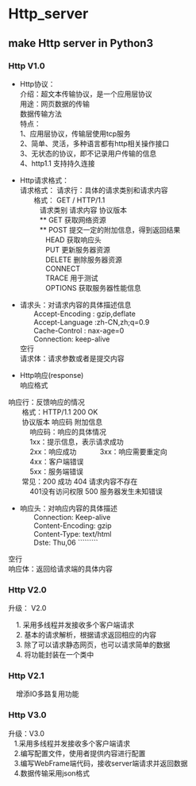 # Http_server  
## make Http server in Python3  
### Http V1.0  


- Http协议：  
介绍：超文本传输协议，是一个应用层协议  
用途：网页数据的传输  
      数据传输方法  
特点：  
1、应用层协议，传输层使用tcp服务  
2、简单、灵活，多种语言都有http相关操作接口  
3、无状态的协议，即不记录用户传输的信息  
4、http1.1 支持持久连接  



- Http请求格式：  
请求格式：
请求行：具体的请求类别和请求内容  
&#160; &#160; &#160; &#160;格式： GET		/	HTTP/1.1  
&#160; &#160; &#160; &#160;&#160; &#160;请求类别	请求内容	协议版本  
&#160; &#160; &#160; &#160;&#160; &#160;**	GET		获取网络资源  
&#160; &#160; &#160; &#160;&#160; &#160;**	POST	提交一定的附加信息，得到返回结果  
&#160; &#160; &#160; &#160;&#160; &#160;&#160; &#160;HEAD 	获取响应头  
&#160; &#160; &#160; &#160;&#160; &#160;&#160; &#160;PUT		更新服务器资源  
&#160; &#160; &#160; &#160;&#160; &#160;&#160; &#160;DELETE	删除服务器资源  
&#160; &#160; &#160; &#160;&#160; &#160;&#160; &#160;CONNECT  
&#160; &#160; &#160; &#160;&#160; &#160;&#160; &#160;TRACE	用于测试  
&#160; &#160; &#160; &#160;&#160; &#160;&#160; &#160;OPTIONS	获取服务器性能信息  



- 请求头：对请求内容的具体描述信息  
&#160; &#160; &#160; &#160;Accept-Encoding : gzip,deflate  
&#160; &#160; &#160; &#160;Accept-Language :zh-CN,zh;q=0.9  
&#160; &#160; &#160; &#160;Cache-Control : nax-age=0  
&#160; &#160; &#160; &#160;Connection: keep-alive  
	空行  
  请求体：请求参数或者是提交内容  



- Http响应(response)  
响应格式  

响应行：反馈响应的情况  
&#160; &#160; &#160; &#160;格式：HTTP/1.1		200		OK  
&#160; &#160; &#160; &#160;协议版本	   响应码	附加信息  
&#160; &#160; &#160; &#160; &#160; &#160;响应码：响应的具体情况  
&#160; &#160; &#160; &#160; &#160; &#160;1xx：提示信息，表示请求成功   
&#160; &#160; &#160; &#160; &#160; &#160;2xx：响应成功 
&#160; &#160; &#160; &#160; &#160; &#160;3xx：响应需要重定向  
&#160; &#160; &#160; &#160; &#160; &#160;4xx：客户端错误  
&#160; &#160; &#160; &#160; &#160; &#160;5xx：服务端错误  
&#160; &#160; &#160; &#160;常见：200 成功 		 404 请求内容不存在   
&#160; &#160; &#160; &#160; &#160; &#160;401没有访问权限 500 服务器发生未知错误  



- 响应头：对响应内容的具体描述  
&#160; &#160; &#160; &#160;Connection: Keep-alive  
&#160; &#160; &#160; &#160;Content-Encoding: gzip  
&#160; &#160; &#160; &#160;Content-Type: text/html  
&#160; &#160; &#160; &#160;Dste: Thu,06 `````````  
  
空行    
响应体：返回给请求端的具体内容  




### Http V2.0  
升级： V2.0  
 

&#160; &#160; 1. 采用多线程并发接收多个客户端请求  
&#160; &#160; 2. 基本的请求解析，根据请求返回相应的内容  
&#160; &#160; 3. 除了可以请求静态网页，也可以请求简单的数据  
&#160; &#160; 4. 将功能封装在一个类中  
### Http V2.1
&#160; &#160; 增添IO多路复用功能
### Http V3.0
升级：V3.0  
&#160; &#160;1.采用多线程并发接收多个客户端请求  
&#160; &#160;2.编写配置文件，使用者提供内容进行配置  
&#160; &#160;3.编写WebFrame端代码，接收server端请求并返回数据  
&#160; &#160;4.数据传输采用json格式  